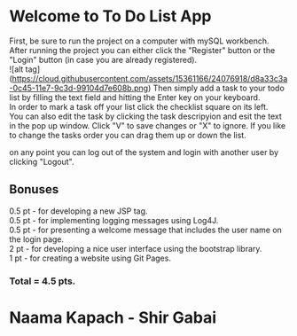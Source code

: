 # Welcome to To Do List App

First, be sure to run the project on a computer with mySQL workbench.  
After running the project you can either click the "Register" button or the "Login" button (in case you are already registered).  
![alt tag] (https://cloud.githubusercontent.com/assets/15361166/24076918/d8a33c3a-0c45-11e7-9c3d-99104d7e608b.png)
Then simply add a task to your todo list by filling the text field and hitting the Enter key on your keyboard.  
In order to mark a task off your list click the checklist square on its left.  
You can also edit the task by clicking the task descripyion and esit the text in the pop up window. Click "V" to save changes or "X" to ignore.
If you like to change the tasks order you can drag them up or down the list.

on any point you can log out of the system and login with another user by clicking "Logout".

## Bonuses

0.5 pt - for developing a new JSP tag.   
0.5 pt - for implementing logging messages using Log4J.  
0.5 pt - for presenting a welcome message that includes the user name on the login page.  
2 pt - for developing a nice user interface using the bootstrap library.  
1 pt - for creating a website using Git Pages.  

### Total = 4.5 pts.

# Naama Kapach - Shir Gabai
